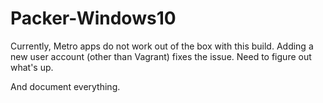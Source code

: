 # Packer-Windows10

Currently, Metro apps do not work out of the box with this build. Adding a new user account (other than Vagrant) fixes the issue. Need to figure out what's up. 

And document everything. 
